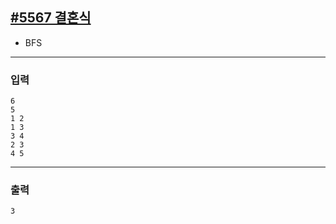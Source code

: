 [#5567 결혼식](https://www.acmicpc.net/problem/5567)
---

- BFS

---

### 입력
```
6
5
1 2
1 3
3 4
2 3
4 5
```

---
### 출력
```
3
```